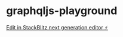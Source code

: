 # graphqljs-playground

[Edit in StackBlitz next generation editor ⚡️](https://stackblitz.com/~/github.com/fhidal01/graphqljs-playground)